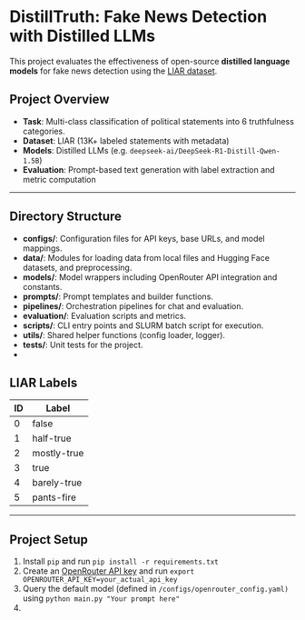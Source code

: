 # DistillTruth: Fake News Detection with Distilled LLMs

This project evaluates the effectiveness of open-source **distilled language models** for fake news detection using the [LIAR dataset](https://huggingface.co/datasets/liar).

## Project Overview

- **Task**: Multi-class classification of political statements into 6 truthfulness categories.
- **Dataset**: LIAR (13K+ labeled statements with metadata)
- **Models**: Distilled LLMs (e.g. `deepseek-ai/DeepSeek-R1-Distill-Qwen-1.5B`)
- **Evaluation**: Prompt-based text generation with label extraction and metric computation
---

## Directory Structure

- **configs/**: Configuration files for API keys, base URLs, and model mappings.
- **data/**: Modules for loading data from local files and Hugging Face datasets, and preprocessing.
- **models/**: Model wrappers including OpenRouter API integration and constants.
- **prompts/**: Prompt templates and builder functions.
- **pipelines/**: Orchestration pipelines for chat and evaluation.
- **evaluation/**: Evaluation scripts and metrics.
- **scripts/**: CLI entry points and SLURM batch script for execution.
- **utils/**: Shared helper functions (config loader, logger).
- **tests/**: Unit tests for the project.
- 
## LIAR Labels

| ID | Label         |
|----|---------------|
| 0  | false         |
| 1  | half-true     |
| 2  | mostly-true   |
| 3  | true          |
| 4  | barely-true   |
| 5  | pants-fire    |

---

## Project Setup
1. Install `pip` and run `pip install -r requirements.txt`
2. Create an [OpenRouter API key](https://openrouter.ai/settings/keys) and run `export OPENROUTER_API_KEY=your_actual_api_key`
3. Query the default model (defined in `/configs/openrouter_config.yaml)` using `python main.py "Your prompt here"`
4. 